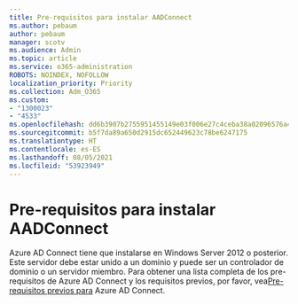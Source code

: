 ```yaml
---
title: Pre-requisitos para instalar AADConnect
ms.author: pebaum
author: pebaum
manager: scotv
ms.audience: Admin
ms.topic: article
ms.service: o365-administration
ROBOTS: NOINDEX, NOFOLLOW
localization_priority: Priority
ms.collection: Adm_O365
ms.custom:
- "1300023"
- "4533"
ms.openlocfilehash: dd6b3907b2755951455149e03f006e27c4ceba38a02096576a46992c4352d675
ms.sourcegitcommit: b5f7da89a650d2915dc652449623c78be6247175
ms.translationtype: HT
ms.contentlocale: es-ES
ms.lasthandoff: 08/05/2021
ms.locfileid: "53923949"
---
```

# <a name="pre-requisites-for-installing-aadconnect"></a>Pre-requisitos para instalar AADConnect

Azure AD Connect tiene que instalarse en Windows Server 2012 o posterior. Este servidor debe estar unido a un dominio y puede ser un controlador de dominio o un servidor miembro.  Para obtener una lista completa de los pre-requisitos de Azure AD Connect y los requisitos previos, por favor, vea[Pre-requisitos previos para](https://docs.microsoft.com/azure/active-directory/hybrid/how-to-connect-install-prerequisites) Azure AD Connect.
